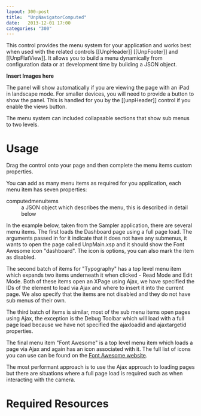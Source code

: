 ```yaml
---
layout: 300-post
title:  "UnpNavigatorComputed"
date:   2013-12-01 17:00
categories: "300"
---
```


This control provides the menu system for your application and works best when used with the related controls [[UnpHeader]] [[UnpFooter]] and [[UnpFlatView]]. It allows you to build a menu dynamically from configuration data or at development time by building a JSON object.

**Insert Images here**

The panel will show automatically if you are viewing the page with an iPad in landscape mode. For smaller devices, you will need to provide a button to show the panel. This is handled for you by the [[unpHeader]] control if you enable the views button.

The menu system can included collapsable sections that show sub menus to two levels.

# Usage
Drag the control onto your page and then complete the menu items custom properties.

You can add as many menu items as required for you application, each menu item has seven properties:

<dl class="dl-horizontal">
  <dt>computedmenuitems</dt><dd>a JSON object which describes the menu, this is described in detail below</dd>
</dl>

In the example below, taken from the Sampler application, there are several menu items. The first loads the Dashboard page using a full page load. The arguments passed in for it indicate that it does not have any submenus, it wants to open the page called UnpMain.xsp and it should show the Font Awesome icon "dashboard". The icon is options, you can also mark the item as disabled.

The second batch of items for "Typography" has a top level menu item which expands two items underneath it when clicked - Read Mode and Edit Mode. Both of these items open an XPage using Ajax, we have specified the IDs of the element to load via Ajax and where to insert it into the current page. We also specify that the items are not disabled and they do not have sub menus of their own.

The third batch of items is similar, most of the sub menu items open pages using Ajax, the exception is the Debug Toolbar which will load with a full page load because we have not specified the ajaxloadid and ajaxtargetid properties.

The final menu item "Font Awesome" is a top level menu item which loads a page via Ajax and again has an icon associated with it. The full list of icons you can use can be found on the [Font Awesome website](http://fontawesome.io/icons).

The most performant approach is to use the Ajax approach to loading pages but there are situations where a full page load is required such as when interacting with the camera.

<script src="https://gist.github.com/whitemx/7527979.js"></script>

# Required Resources
